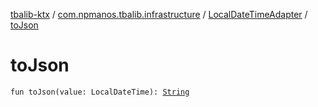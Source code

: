 [tbalib-ktx](../../index.md) / [com.npmanos.tbalib.infrastructure](../index.md) / [LocalDateTimeAdapter](index.md) / [toJson](./to-json.md)

# toJson

`fun toJson(value: LocalDateTime): `[`String`](https://kotlinlang.org/api/latest/jvm/stdlib/kotlin/-string/index.html)